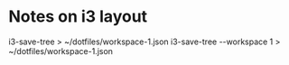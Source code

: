 # Notes on i3 layout

i3-save-tree  > ~/dotfiles/workspace-1.json
i3-save-tree --workspace 1 > ~/dotfiles/workspace-1.json
